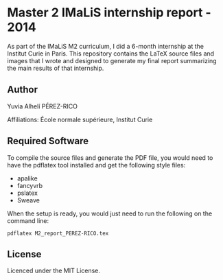 # Master 2 IMaLiS internship report - 2014
As part of the IMaLiS M2 curriculum, I did a 6-month internship at the Institut Curie in Paris. This repository contains the LaTeX source files and images that I wrote and designed to generate my final report summarizing the main results of that internship.
## Author
Yuvia Alhelí PÉREZ-RICO

Affiliations: École normale supérieure, Institut Curie

## Required Software
To compile the source files and generate the PDF file, you would need to have the pdflatex tool installed and get the following style files: 
- apalike
- fancyvrb
- pslatex
- Sweave

When the setup is ready, you would just need to run the following on the command line:

`pdflatex M2_report_PEREZ-RICO.tex`

## License
Licenced under the MIT License.
